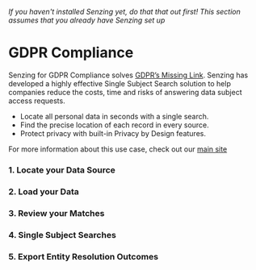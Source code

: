 *If you haven't installed Senzing yet, do that that out first! This section assumes that you already have Senzing set up*

# GDPR Compliance
Senzing for GDPR Compliance solves [GDPR’s Missing Link](https://senzing.com/wp-content/uploads/Senzing-GDPR-Missing-Link-Report-FINAL-FINAL.pdf). Senzing has developed a highly effective Single Subject Search solution to help companies reduce the costs, time and risks of answering data subject access requests.
- Locate all personal data in seconds with a single search.
- Find the precise location of each record in every source.
- Protect privacy with built-in Privacy by Design features.

For more information about this use case, check out our [main site](https://senzing.com/use-cases/gdpr-compliance/)

### 1. Locate your Data Source
### 2. Load your Data
### 3. Review your Matches
### 4. Single Subject Searches
### 5. Export Entity Resolution Outcomes
